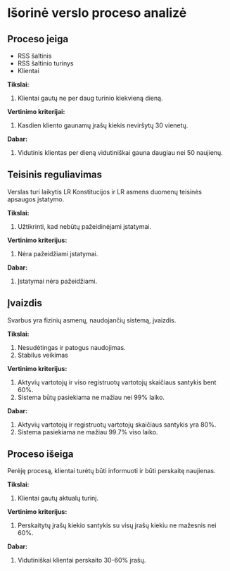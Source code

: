 # Išorinė verslo proceso analizė

## Proceso įeiga

* RSS šaltinis
* RSS šaltinio turinys
* Klientai

**Tikslai:**

1. Klientai gautų ne per daug turinio kiekvieną dieną.

**Vertinimo kriterijai:**

1. Kasdien kliento gaunamų įrašų kiekis neviršytų 30 vienetų.

**Dabar:**

1. Vidutinis klientas per dieną vidutiniškai gauna daugiau nei 50 naujienų.

## Teisinis reguliavimas

Verslas turi laikytis LR Konstitucijos ir LR asmens duomenų teisinės apsaugos įstatymo.

**Tikslai:**

1. Užtikrinti, kad nebūtų pažeidinėjami įstatymai.

**Vertinimo kriterijus:**

1. Nėra pažeidžiami įstatymai.

**Dabar:**

1. Įstatymai nėra pažeidžiami.

## Įvaizdis

Svarbus yra fizinių asmenų, naudojančių sistemą, įvaizdis.

**Tikslai:**

1. Nesudėtingas ir patogus naudojimas.
2. Stabilus veikimas

**Vertinimo kriterijus:**

1. Aktyvių vartotojų ir viso registruotų vartotojų skaičiaus santykis bent 60%.
2. Sistema būtų pasiekiama ne mažiau nei 99% laiko.

**Dabar:**

1. Aktyvių vartotojų ir registruotų vartotojų skaičiaus santykis yra 80%.
2. Sistema pasiekiama ne mažiau 99.7% viso laiko.

## Proceso išeiga

Perėję procesą, klientai turėtų būti informuoti ir būti perskaitę naujienas.

**Tikslai:**

1. Klientai gautų aktualų turinį.

**Vertinimo kriterijus:**

1. Perskaitytų įrašų kiekio santykis su visų įrašų kiekiu ne mažesnis nei 60%.

**Dabar:**

1. Vidutiniškai klientai perskaito 30-60% įrašų.


